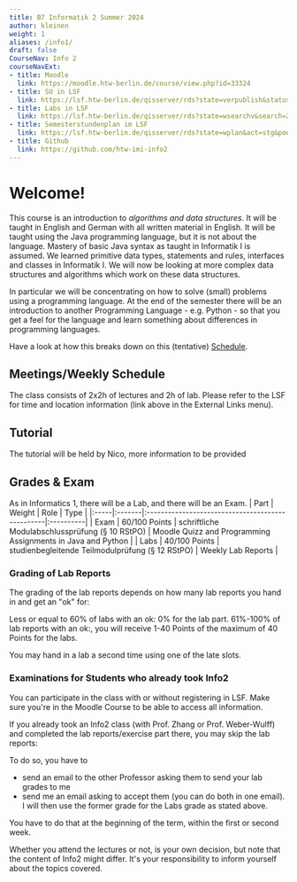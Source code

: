 ```yaml
---
title: B7 Informatik 2 Summer 2024
author: kleinen
weight: 1
aliases: /info1/
draft: false
CourseNav: Info 2
courseNavExt:
- title: Moodle
  link: https://moodle.htw-berlin.de/course/view.php?id=33324
- title: SU in LSF
  link: https://lsf.htw-berlin.de/qisserver/rds?state=verpublish&status=init&vmfile=no&publishid=179751&moduleCall=webInfo&publishConfFile=webInfo&publishSubDir=veranstaltung
- title: Labs in LSF
  link: https://lsf.htw-berlin.de/qisserver/rds?state=wsearchv&search=2&veranstaltung.veranstid=176899
- title: Semesterstundenplan im LSF
  link: https://lsf.htw-berlin.de/qisserver/rds?state=wplan&act=stg&pool=stg&show=plan&P.vx=kurz&r_zuordabstgv.semvonint=2&r_zuordabstgv.sembisint=2&k_abstgv.abstgvnr=231
- title: Github
  link: https://github.com/htw-imi-info2
---
```


# Welcome!

This course is an introduction to *algorithms and data structures*. It will be
taught in English and German with all written material in English. It will be
taught using the Java programming language, but it is not about the language.
Mastery of basic Java syntax as taught in Informatik I is assumed. We learned
primitive data types, statements and rules, interfaces and classes in
Informatik I. We will now be looking at more complex data structures and
algorithms which work on these data structures.

In particular we will be concentrating on how to solve (small) problems using a
programming language. At the end of the semester there will be an introduction to
another Programming Language - e.g. Python -  so that you get a feel for the
language and learn something about differences in programming languages.

Have a look at how this breaks down on this (tentative) [Schedule](schedule).

## Meetings/Weekly Schedule

The class consists of 2x2h of lectures and 2h of lab. Please refer to the LSF
for time and location information (link above in the External Links menu).

## Tutorial

The tutorial will be held by Nico, more information to be provided


## Grades & Exam

As in Informatics 1, there will be a Lab, and there will be an Exam.
| Part | Weight | Role                                             | Type      |
|:-----|:-------|:-------------------------------------------------|:----------|
| Exam | 60/100 Points   | schriftliche Modulabschlussprüfung (§ 10 RStPO)  | Moodle Quizz and Programming Assignments in Java and Python |
| Labs | 40/100 Points    | studienbegleitende Teilmodulprüfung (§ 12 RStPO) | Weekly Lab Reports |


### Grading of Lab Reports

The grading of the lab reports depends on how many lab reports you hand in and get an "ok" for:

Less or equal to 60% of labs with an ok:  0% for the lab part.
61%-100% of lab reports with an ok:, you will receive 1-40 Points of the maximum of 40 Points for the labs.

You may hand in a lab a second time using one of the late slots.

### Examinations for Students who already took Info2

You can participate in the class with or without registering in LSF. Make
sure you're in the Moodle Course to be able to access all information.

If you already took an Info2 class (with Prof. Zhang or Prof. Weber-Wulff) and
completed the lab reports/exercise part there, you may skip the lab reports:

To do so, you have to
- send an email to the other Professor asking them to send your lab grades to me
- send me an email asking to accept them (you can do both in one email).
I will then use the former grade for the Labs grade as stated above.

You have to do that at the beginning of the term, within the first or second
week.

Whether you attend the lectures or not, is your own decision, but note that the
content of Info2 might differ. It's your responsibility to inform yourself about
the topics covered.
